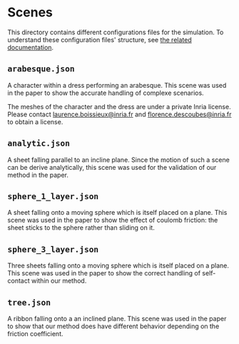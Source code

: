 # Scenes

This directory contains different configurations files for the simulation. To
understand these configuration files' structure, see [the related
documentation](../Configuration.md).

## `arabesque.json`

A character within a dress performing an arabesque. This scene was used in the
paper to show the accurate handling of complexe scenarios.

The meshes of the character and the dress are under a private Inria license.
Please contact laurence.boissieux@inria.fr and florence.descoubes@inria.fr to
obtain a license.

## `analytic.json`

A sheet falling parallel to an incline plane. Since the motion of such a scene
can be derive analytically, this scene was used for the validation of our method
in the paper.

## `sphere_1_layer.json`

A sheet falling onto a moving sphere which is itself placed on a plane. This
scene was used in the paper to show the effect of coulomb friction: the sheet
sticks to the sphere rather than sliding on it.

## `sphere_3_layer.json`

Three sheets falling onto a moving sphere which is itself placed on a plane. This
scene was used in the paper to show the correct handling of self-contact within
our method.

## `tree.json`

A ribbon falling onto a an inclined plane. This scene was used in the paper to
show that our method does have different behavior depending on the friction
coefficient.
